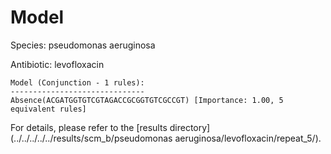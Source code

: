 
# Model

Species: pseudomonas aeruginosa

Antibiotic: levofloxacin

```
Model (Conjunction - 1 rules):
------------------------------
Absence(ACGATGGTGTCGTAGACCGCGGTGTCGCCGT) [Importance: 1.00, 5 equivalent rules]

```

For details, please refer to the [results directory](../../../../../results/scm_b/pseudomonas aeruginosa/levofloxacin/repeat_5/).

